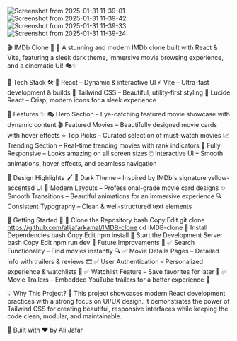 ![Screenshot from 2025-01-31 11-39-01](https://github.com/user-attachments/assets/7b1b8467-f719-41c0-9cd6-5f6daf2c9cea)
![Screenshot from 2025-01-31 11-39-42](https://github.com/user-attachments/assets/f9d821ef-54fe-4a48-89d6-989cffe9b0ed)
![Screenshot from 2025-01-31 11-39-33](https://github.com/user-attachments/assets/3725e75b-9088-4e3a-9bd1-dfdfd4071a68)
![Screenshot from 2025-01-31 11-39-24](https://github.com/user-attachments/assets/17a74967-5aa2-4504-8d5e-be0e37b70327)


🎬 IMDb Clone 🎥
🚀 A stunning and modern IMDb clone built with React & Vite, featuring a sleek dark theme, immersive movie browsing experience, and a cinematic UI! 🎭✨

🔧 Tech Stack 🛠️
🚀 React – Dynamic & interactive UI
⚡ Vite – Ultra-fast development & builds
🎨 Tailwind CSS – Beautiful, utility-first styling
🌟 Lucide React – Crisp, modern icons for a sleek experience

🌟 Features ✨
🎭 Hero Section – Eye-catching featured movie showcase with dynamic content
🎬 Featured Movies – Beautifully designed movie cards with hover effects
⭐ Top Picks – Curated selection of must-watch movies
📈 Trending Section – Real-time trending movies with rank indicators
📱 Fully Responsive – Looks amazing on all screen sizes
🖱️ Interactive UI – Smooth animations, hover effects, and seamless navigation

🎨 Design Highlights 🖌️
🖤 Dark Theme – Inspired by IMDb's signature yellow-accented UI
📸 Modern Layouts – Professional-grade movie card designs
✨ Smooth Transitions – Beautiful animations for an immersive experience
🔍 Consistent Typography – Clean & well-structured text elements

🏁 Getting Started 🚀
🔹 Clone the Repository
bash
Copy
Edit
git clone https://github.com/alijafarkamal/IMDB-clone
cd IMDB-clone
🔹 Install Dependencies
bash
Copy
Edit
npm install
🔹 Start the Development Server
bash
Copy
Edit
npm run dev
🎯 Future Improvements 🌱
✅ Search Functionality – Find movies instantly 🔍
✅ Movie Details Pages – Detailed info with trailers & reviews 🎞️
✅ User Authentication – Personalized experience & watchlists 🔐
✅ Watchlist Feature – Save favorites for later 📌
✅ Movie Trailers – Embedded YouTube trailers for a better experience 🎥

💡 Why This Project? 🤔
This project showcases modern React development practices with a strong focus on UI/UX design. It demonstrates the power of Tailwind CSS for creating beautiful, responsive interfaces while keeping the code clean, modular, and maintainable.

📌 Built with ❤️ by Ali Jafar
